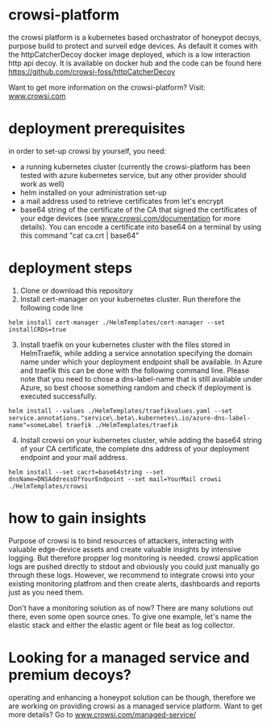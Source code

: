 # crowsi-platform
the crowsi platform is a kubernetes based orchastrator of honeypot decoys, purpose build to protect and surveil edge devices. As default it comes with the httpCatcherDecoy docker image deployed, which is a low interaction http api decoy.
It is available on docker hub and the code can be found here 
https://github.com/crowsi-foss/httpCatcherDecoy

Want to get more information on the crowsi-platform? Visit:
www.crowsi.com

# deployment prerequisites
in order to set-up crowsi by yourself, you need:
- a running kubernetes cluster (currently the crowsi-platform has been tested with azure kubernetes service, but any other provider should work as well)
- helm installed on your administration set-up
- a mail address used to retrieve certificates from let's encrypt
- base64 string of the certificate of the CA that signed the certificates of your edge devices (see www.crowsi.com/documentation for more details). You can encode a certificate into base64 on a terminal by using this command "cat ca.crt | base64"


# deployment steps
1. Clone or download this repository
2. Install cert-manager on your kubernetes cluster. Run therefore the following code line

`helm install cert-manager ./HelmTemplates/cert-manager --set installCRDs=true`
   
3. Install traefik on your kubernetes cluster with the files stored in HelmTraefik, while adding a service annotation specifying the domain name under which your deployment endpoint shall be available. In Azure and traefik this can be done with the following command line. Please note that you need to chose a dns-label-name that is still available under Azure, so best choose something random and check if deployment is executed successfully. 

`helm install --values ./HelmTemplates/traefikvalues.yaml --set service.annotations."service\.beta\.kubernetes\.io/azure-dns-label-name"=someLabel traefik ./HelmTemplates/traefik`


4. Install crowsi on your kubernetes cluster, while adding the base64 string of your CA certificate, the complete dns address of your deployment endpoint and your mail address.

`helm install --set cacrt=base64string --set dnsName=DNSAddressOfYourEndpoint --set mail=YourMail crowsi ./HelmTemplates/crowsi`



# how to gain insights
Purpose of crowsi is to bind resources of attackers, interacting with valuable edge-device assets and create valuable insights by intensive logging. 
But therefore propper log monitoring is needed.
crowsi application logs are pushed directly to stdout and obviously you could just manually go through these logs. However, we recommend to integrate crowsi into your existing monitoring platfrom and then create alerts, dashboards and reports just as you need them.

Don't have a monitoring solution as of now?
There are many solutions out there, even some open source ones. To give one example, let's name the elastic stack and either the elastic agent or file beat as log collector. 


# Looking for a managed service and premium decoys?
operating and enhancing a honeypot solution can be though, therefore we are working on providing crowsi as a managed service platform.
Want to get more details? Go to www.crowsi.com/managed-service/



